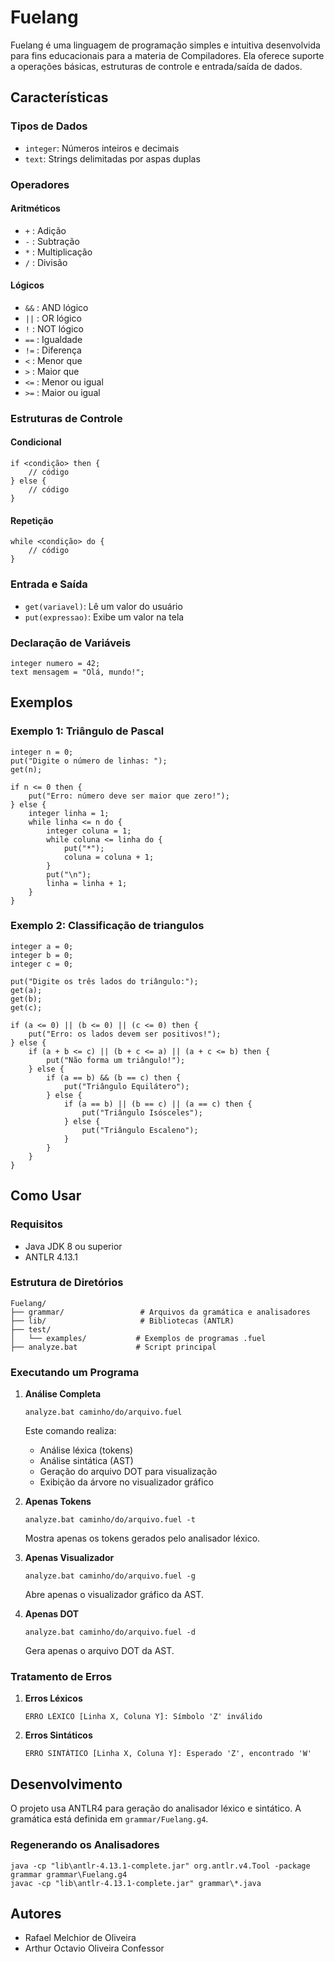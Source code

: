 # Fuelang

Fuelang é uma linguagem de programação simples e intuitiva desenvolvida para fins educacionais para a materia de Compiladores. Ela oferece suporte a operações básicas, estruturas de controle e entrada/saída de dados.

## Características

### Tipos de Dados
- `integer`: Números inteiros e decimais
- `text`: Strings delimitadas por aspas duplas

### Operadores

#### Aritméticos
- `+` : Adição
- `-` : Subtração
- `*` : Multiplicação
- `/` : Divisão

#### Lógicos
- `&&` : AND lógico
- `||` : OR lógico
- `!` : NOT lógico
- `==` : Igualdade
- `!=` : Diferença
- `<` : Menor que
- `>` : Maior que
- `<=` : Menor ou igual
- `>=` : Maior ou igual

### Estruturas de Controle

#### Condicional
```
if <condição> then {
    // código
} else {
    // código
}
```

#### Repetição
```
while <condição> do {
    // código
}
```

### Entrada e Saída
- `get(variavel)`: Lê um valor do usuário
- `put(expressao)`: Exibe um valor na tela

### Declaração de Variáveis
```
integer numero = 42;
text mensagem = "Olá, mundo!";
```

## Exemplos

### Exemplo 1: Triângulo de Pascal
```
integer n = 0;
put("Digite o número de linhas: ");
get(n);

if n <= 0 then {
    put("Erro: número deve ser maior que zero!");
} else {
    integer linha = 1;
    while linha <= n do {
        integer coluna = 1;
        while coluna <= linha do {
            put("*");
            coluna = coluna + 1;
        }
        put("\n");
        linha = linha + 1;
    }
}
```
### Exemplo 2: Classificação de triangulos
```
integer a = 0;
integer b = 0;
integer c = 0;

put("Digite os três lados do triângulo:");
get(a);
get(b);
get(c);

if (a <= 0) || (b <= 0) || (c <= 0) then {
    put("Erro: os lados devem ser positivos!");
} else {
    if (a + b <= c) || (b + c <= a) || (a + c <= b) then {
        put("Não forma um triângulo!");
    } else {
        if (a == b) && (b == c) then {
            put("Triângulo Equilátero");
        } else {
            if (a == b) || (b == c) || (a == c) then {
                put("Triângulo Isósceles");
            } else {
                put("Triângulo Escaleno");
            }
        }
    }
}
```
## Como Usar

### Requisitos
- Java JDK 8 ou superior
- ANTLR 4.13.1

### Estrutura de Diretórios
```
Fuelang/
├── grammar/                 # Arquivos da gramática e analisadores
├── lib/                     # Bibliotecas (ANTLR)
├── test/
│   └── examples/           # Exemplos de programas .fuel
├── analyze.bat             # Script principal
```

### Executando um Programa

1. **Análise Completa**
   ```batch
   analyze.bat caminho/do/arquivo.fuel
   ```
   Este comando realiza:
   - Análise léxica (tokens)
   - Análise sintática (AST)
   - Geração do arquivo DOT para visualização
   - Exibição da árvore no visualizador gráfico

2. **Apenas Tokens**
   ```batch
   analyze.bat caminho/do/arquivo.fuel -t
   ```
   Mostra apenas os tokens gerados pelo analisador léxico.

3. **Apenas Visualizador**
   ```batch
   analyze.bat caminho/do/arquivo.fuel -g
   ```
   Abre apenas o visualizador gráfico da AST.

4. **Apenas DOT**
   ```batch
   analyze.bat caminho/do/arquivo.fuel -d
   ```
   Gera apenas o arquivo DOT da AST.

### Tratamento de Erros

1. **Erros Léxicos**
   ```
   ERRO LÉXICO [Linha X, Coluna Y]: Símbolo 'Z' inválido
   ```

2. **Erros Sintáticos**
   ```
   ERRO SINTÁTICO [Linha X, Coluna Y]: Esperado 'Z', encontrado 'W'
   ```

## Desenvolvimento

O projeto usa ANTLR4 para geração do analisador léxico e sintático. A gramática está definida em `grammar/Fuelang.g4`.

### Regenerando os Analisadores
```batch
java -cp "lib\antlr-4.13.1-complete.jar" org.antlr.v4.Tool -package grammar grammar\Fuelang.g4
javac -cp "lib\antlr-4.13.1-complete.jar" grammar\*.java
```

## Autores

- Rafael Melchior de Oliveira
- Arthur Octavio Oliveira Confessor

